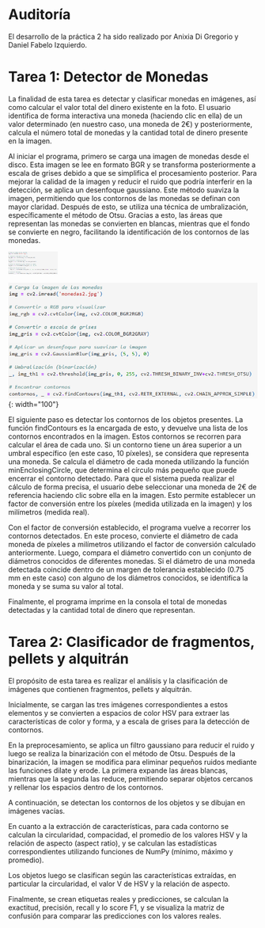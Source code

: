 # Auditoría
El desarrollo de la práctica 2 ha sido realizado por Anixia Di Gregorio y Daniel Fabelo Izquierdo.

# Tarea 1: Detector de Monedas
La finalidad de esta tarea es detectar y clasificar monedas en imágenes, así como calcular el valor total del dinero existente en la foto. 
El usuario identifica de forma interactiva una moneda (haciendo clic en ella) de un valor determinado (en nuestro caso, una moneda de 2€) y posteriormente, calcula el número total de monedas y la cantidad total de dinero presente en la imagen.

Al iniciar el programa, primero se carga una imagen de monedas desde el disco. Esta imagen se lee en formato BGR y se transforma posteriormente a escala de grises debido a que se simplifica el procesamiento posterior.
Para mejorar la calidad de la imagen y reducir el ruido que podría interferir en la detección, se aplica un desenfoque gaussiano. Este método suaviza la imagen, permitiendo que los contornos de las monedas se definan con mayor claridad. 
Después de esto, se utiliza una técnica de umbralización, específicamente el método de Otsu. Gracias a esto, las áreas que representan las monedas se convierten en blancas, mientras que el fondo se convierte en negro, facilitando la identificación de los contornos de las monedas.

<img src="img1.png" alt="Immagine" width="100"/>

![alt text](img1.png){: width="100"}

El siguiente paso es detectar los contornos de los objetos presentes. La función findContours es la encargada de esto, y devuelve una lista de los contornos encontrados en la imagen. Estos contornos se recorren para calcular el área de cada uno. Si un contorno tiene un área superior a un umbral específico (en este caso, 10 píxeles), se considera que representa una moneda. 
Se calcula el diámetro de cada moneda utilizando la función minEnclosingCircle, que determina el círculo más pequeño que puede encerrar el contorno detectado.
Para que el sistema pueda realizar el cálculo de forma precisa, el usuario debe seleccionar una moneda de 2€ de referencia haciendo clic sobre ella en la imagen. Esto permite establecer un factor de conversión entre los píxeles (medida utilizada en la imagen) y los milímetros (medida real). 

Con el factor de conversión establecido, el programa vuelve a recorrer los contornos detectados. En este proceso, convierte el diámetro de cada moneda de píxeles a milímetros utilizando el factor de conversión calculado anteriormente. Luego, compara el diámetro convertido con un conjunto de diámetros conocidos de diferentes monedas. 
Si el diámetro de una moneda detectada coincide dentro de un margen de tolerancia establecido (0.75 mm en este caso) con alguno de los diámetros conocidos, se identifica la moneda y se suma su valor al total.

Finalmente, el programa imprime en la consola el total de monedas detectadas y la cantidad total de dinero que representan. 

# Tarea 2: Clasificador de fragmentos, pellets y alquitrán

El propósito de esta tarea es realizar el análisis y la clasificación de imágenes que contienen fragmentos, pellets y alquitrán.

Inicialmente, se cargan las tres imágenes correspondientes a estos elementos y se convierten a espacios de color HSV para extraer las características de color y forma, y a escala de grises para la detección de contornos.

En la preprocesamiento, se aplica un filtro gaussiano para reducir el ruido y luego se realiza la binarización con el método de Otsu. Después de la binarización, la imagen se modifica para eliminar pequeños ruidos mediante las funciones dilate y erode. La primera expande las áreas blancas, mientras que la segunda las reduce, permitiendo separar objetos cercanos y rellenar los espacios dentro de los contornos.

A continuación, se detectan los contornos de los objetos y se dibujan en imágenes vacías.

En cuanto a la extracción de características, para cada contorno se calculan la circularidad, compacidad, el promedio de los valores HSV y la relación de aspecto (aspect ratio), y se calculan las estadísticas correspondientes utilizando funciones de NumPy (mínimo, máximo y promedio).

Los objetos luego se clasifican según las características extraídas, en particular la circularidad, el valor V de HSV y la relación de aspecto.

Finalmente, se crean etiquetas reales y predicciones, se calculan la exactitud, precisión, recall y lo score F1, y se visualiza la matriz de confusión para comparar las predicciones con los valores reales.